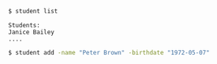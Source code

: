 ```sh
$ student list
```
```
Students:
Janice Bailey
....
```

```sh
$ student add -name "Peter Brown" -birthdate "1972-05-07"
```

